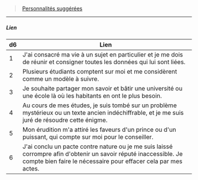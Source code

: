 ﻿---
!PersonalityLinkItem
Table: >+
  |d6|Lien|

  |---|---|

  |1|J'ai consacré ma vie à un sujet en particulier <!--br-->et je me dois de réunir et consigner toutes les <!--br-->données qui lui sont liées.|

  |2|Plusieurs étudiants comptent sur moi et me <!--br-->considèrent comme un modèle à suivre.|

  |3|Je souhaite partager mon savoir et bâtir une <!--br-->université ou une école là où les habitants en <!--br-->ont le plus besoin.|

  |4|Au cours de mes études, je suis tombé sur <!--br-->un problème mystérieux ou un texte ancien <!--br-->indéchiffrable, et je me suis juré de résoudre <!--br-->cette énigme.|

  |5|Mon érudition m'a attiré les faveurs d'un prince <!--br-->ou d'un puissant, qui compte sur moi pour le <!--br-->conseiller.|

  |6|J'ai conclu un pacte contre nature ou je me <!--br-->suis laissé corrompre afin d'obtenir un savoir <!--br-->réputé inaccessible. Je compte bien faire le <!--br-->nécessaire pour effacer cela par mes actes.|

Id: background_erudit_hd.md#lien
ParentLink: background_erudit_hd.md#personnalités-suggérées
Name: Lien
ParentName: Personnalités suggérées
NameLevel: 5
Attributes: {}
AttributesDictionary: >+
  {}

---
> [Personnalités suggérées](hd_background_erudit_personnalites_suggerees.md)

---

##### Lien

|d6|Lien|
|---|---|
|1|J'ai consacré ma vie à un sujet en particulier et je me dois de réunir et consigner toutes les données qui lui sont liées.|
|2|Plusieurs étudiants comptent sur moi et me considèrent comme un modèle à suivre.|
|3|Je souhaite partager mon savoir et bâtir une université ou une école là où les habitants en ont le plus besoin.|
|4|Au cours de mes études, je suis tombé sur un problème mystérieux ou un texte ancien indéchiffrable, et je me suis juré de résoudre cette énigme.|
|5|Mon érudition m'a attiré les faveurs d'un prince ou d'un puissant, qui compte sur moi pour le conseiller.|
|6|J'ai conclu un pacte contre nature ou je me suis laissé corrompre afin d'obtenir un savoir réputé inaccessible. Je compte bien faire le nécessaire pour effacer cela par mes actes.|

